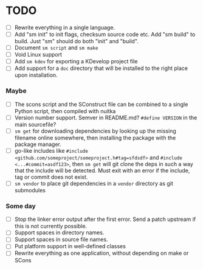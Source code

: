 # TODO

- [ ] Rewrite everything in a single language.
- [ ] Add "sm init" to init flags, checksum source code etc. Add "sm build" to build. Just "sm" should do both "init" and "build".
- [ ] Document `sm script` and `sm make`
- [ ] Void Linux support
- [ ] Add `sm kdev` for exporting a KDevelop project file
- [ ] Add support for a `doc` directory that will be installed to the right place upon installation.

### Maybe

- [ ] The scons script and the SConstruct file can be combined to a single Python script, then compiled with nuitka
- [ ] Version number support. Semver in README.md? `#define VERSION` in the main sourcefile?
- [ ] `sm get` for downloading dependencies by looking up the missing filename online somewhere, then installing the package with the package manager.
- [ ] go-like includes like `#include <github.com/someproject/someproject.h#tag=sfdsdf>` and `#include <...#commit=asdf123>`, then `sm get` will git clone the deps in such a way that the include will be detected. Must exit with an error if the include, tag or commit does not exist.
- [ ] `sm vendor` to place git dependencies in a `vendor` directory as git submodules

### Some day

- [ ] Stop the linker error output after the first error. Send a patch upstream if this is not currently possible.
- [ ] Support spaces in directory names.
- [ ] Support spaces in source file names.
- [ ] Put platform support in well-defined classes
- [ ] Rewrite everything as one application, without depending on make or SCons
